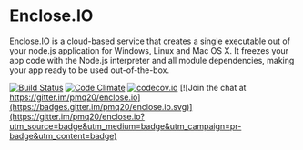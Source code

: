 # Enclose.IO

Enclose.IO 
is a cloud-based service that creates a single executable out of your node.js application
for Windows, Linux and Mac OS X. It freezes your app code with the Node.js interpreter and all module dependencies,
making your app ready to be used out-of-the-box.


[![Build Status](https://travis-ci.org/pmq20/enclose.io.svg)](https://travis-ci.org/pmq20/enclose.io)
[![Code Climate](https://codeclimate.com/github/pmq20/enclose.io/badges/gpa.svg)](https://codeclimate.com/github/pmq20/enclose.io)
[![codecov.io](https://codecov.io/github/pmq20/enclose.io/coverage.svg?branch=master)](https://codecov.io/github/pmq20/enclose.io?branch=master)
[![Join the chat at https://gitter.im/pmq20/enclose.io](https://badges.gitter.im/pmq20/enclose.io.svg)](https://gitter.im/pmq20/enclose.io?utm_source=badge&utm_medium=badge&utm_campaign=pr-badge&utm_content=badge)
